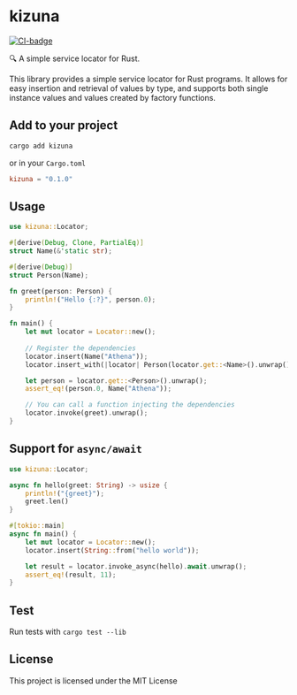 # kizuna

[![CI-badge]](ci)

[CI-badge]: https://github.com/Neo-Ciber94/kizuna/actions/workflows/ci.yml/badge.svg
[ci]: https://github.com/Neo-Ciber94/kizuna/actions/workflows/ci.yml

🔍 A simple service locator for Rust.

This library provides a simple service locator for Rust programs. It allows for easy insertion and retrieval of values by type, and supports both single instance values and values created by factory functions.

## Add to your project

```bash
cargo add kizuna
```

or in your `Cargo.toml`

```toml
kizuna = "0.1.0"
```

## Usage

```rust
use kizuna::Locator;

#[derive(Debug, Clone, PartialEq)]
struct Name(&'static str);

#[derive(Debug)]
struct Person(Name);

fn greet(person: Person) {
    println!("Hello {:?}", person.0);
}

fn main() {
    let mut locator = Locator::new();
    
    // Register the dependencies
    locator.insert(Name("Athena"));
    locator.insert_with(|locator| Person(locator.get::<Name>().unwrap()));

    let person = locator.get::<Person>().unwrap();
    assert_eq!(person.0, Name("Athena"));

    // You can call a function injecting the dependencies
    locator.invoke(greet).unwrap();
}
```

## Support for `async/await`

```rust
use kizuna::Locator;

async fn hello(greet: String) -> usize {
    println!("{greet}");
    greet.len()
}

#[tokio::main]
async fn main() {
    let mut locator = Locator::new();
    locator.insert(String::from("hello world"));

    let result = locator.invoke_async(hello).await.unwrap();
    assert_eq!(result, 11);
}
```

## Test

Run tests with `cargo test --lib`

## License

This project is licensed under the MIT License
